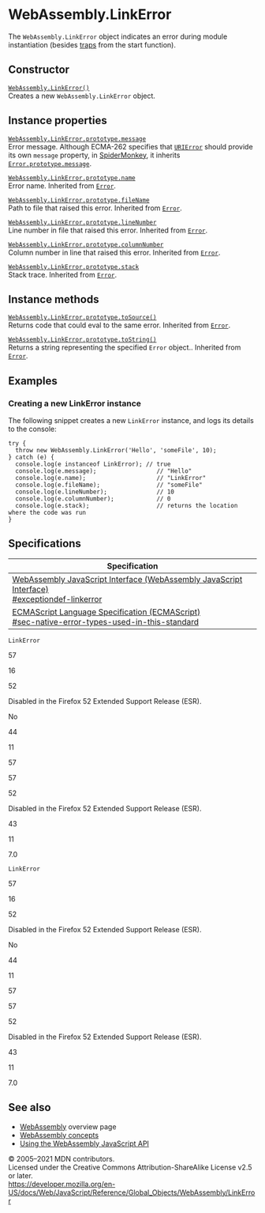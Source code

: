 WebAssembly.LinkError
=====================

The `WebAssembly.LinkError` object indicates an error during module instantiation (besides [traps](https://webassembly.org/docs/semantics/#traps) from the start function).

Constructor
-----------

[`WebAssembly.LinkError()`](linkerror/linkerror)  
Creates a new `WebAssembly.LinkError` object.

Instance properties
-------------------

[`WebAssembly.LinkError.prototype.message`](../error/message)  
Error message. Although ECMA-262 specifies that [`URIError`](../urierror) should provide its own `message` property, in [SpiderMonkey](https://developer.mozilla.org/en-US/docs/Mozilla/Projects/SpiderMonkey), it inherits [`Error.prototype.message`](../error/message).

[`WebAssembly.LinkError.prototype.name`](../error/name)  
Error name. Inherited from [`Error`](../error).

[`WebAssembly.LinkError.prototype.fileName`](../error/filename)  
Path to file that raised this error. Inherited from [`Error`](../error).

[`WebAssembly.LinkError.prototype.lineNumber`](../error/linenumber)  
Line number in file that raised this error. Inherited from [`Error`](../error).

[`WebAssembly.LinkError.prototype.columnNumber`](../error/columnnumber)  
Column number in line that raised this error. Inherited from [`Error`](../error).

[`WebAssembly.LinkError.prototype.stack`](../error/stack)  
Stack trace. Inherited from [`Error`](../error).

Instance methods
----------------

[`WebAssembly.LinkError.prototype.toSource()`](../error/tosource)  
Returns code that could eval to the same error. Inherited from [`Error`](../error).

[`WebAssembly.LinkError.prototype.toString()`](../error/tostring)  
Returns a string representing the specified `Error` object.. Inherited from [`Error`](../error).

Examples
--------

### Creating a new LinkError instance

The following snippet creates a new `LinkError` instance, and logs its details to the console:

    try {
      throw new WebAssembly.LinkError('Hello', 'someFile', 10);
    } catch (e) {
      console.log(e instanceof LinkError); // true
      console.log(e.message);                 // "Hello"
      console.log(e.name);                    // "LinkError"
      console.log(e.fileName);                // "someFile"
      console.log(e.lineNumber);              // 10
      console.log(e.columnNumber);            // 0
      console.log(e.stack);                   // returns the location where the code was run
    }

Specifications
--------------

<table><thead><tr class="header"><th>Specification</th></tr></thead><tbody><tr class="odd"><td><a href="https://webassembly.github.io/spec/js-api/#exceptiondef-linkerror">WebAssembly JavaScript Interface (WebAssembly JavaScript Interface)<br />
<span class="small">#exceptiondef-linkerror</span></a></td></tr><tr class="even"><td><a href="https://tc39.es/ecma262/#sec-native-error-types-used-in-this-standard">ECMAScript Language Specification (ECMAScript)<br />
<span class="small">#sec-native-error-types-used-in-this-standard</span></a></td></tr></tbody></table>

`LinkError`

57

16

52

Disabled in the Firefox 52 Extended Support Release (ESR).

No

44

11

57

57

52

Disabled in the Firefox 52 Extended Support Release (ESR).

43

11

7.0

`LinkError`

57

16

52

Disabled in the Firefox 52 Extended Support Release (ESR).

No

44

11

57

57

52

Disabled in the Firefox 52 Extended Support Release (ESR).

43

11

7.0

See also
--------

-   [WebAssembly](https://developer.mozilla.org/en-US/docs/WebAssembly) overview page
-   [WebAssembly concepts](https://developer.mozilla.org/en-US/docs/WebAssembly/Concepts)
-   [Using the WebAssembly JavaScript API](https://developer.mozilla.org/en-US/docs/WebAssembly/Using_the_JavaScript_API)

© 2005–2021 MDN contributors.  
Licensed under the Creative Commons Attribution-ShareAlike License v2.5 or later.  
<a href="https://developer.mozilla.org/en-US/docs/Web/JavaScript/Reference/Global_Objects/WebAssembly/LinkError" class="_attribution-link">https://developer.mozilla.org/en-US/docs/Web/JavaScript/Reference/Global_Objects/WebAssembly/LinkError</a>

